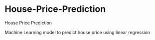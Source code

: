 # House-Price-Prediction
House Price Prediction

Machine Learning model to predict house
price using linear regression
